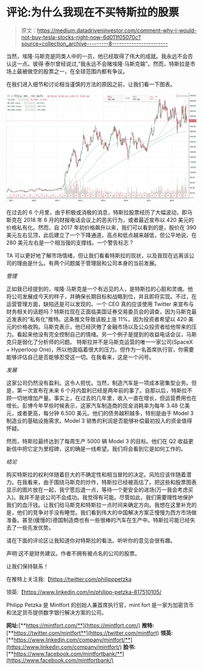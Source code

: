 # 评论:为什么我现在不买特斯拉的股票

> 原文：<https://medium.datadriveninvestor.com/comment-why-i-would-not-buy-tesla-stocks-right-now-6d011f05070c?source=collection_archive---------8----------------------->

当然，埃隆·马斯克是同类人中的一员，他已经取得了伟大的成就。我永远不会否认这一点。彼得·泰尔曾经说过,“我永远不会赌埃隆·马斯克输”。然而，特斯拉是市场上最被做空的股票之一，在全球范围内都有争议。

在我们进入细节和讨论相当谨慎的方法的原因之前，让我们看一下图表。

![](img/ec23e13afcc3e425393f1f7c185a8a54.png)

在过去的 6 个月里，由于积极或消极的消息，特斯拉股票经历了大幅波动，即马斯克在 2018 年 6 月的财报电话会议上的恶劣行为，或者最近宣布以 420 美元的价格私有化。然而，自 2017 年初价格飙升以来，我们可以看到的是，股价在 390 美元左右见顶，此后建立了一个下降通道，高点和低点越来越低，但公平地说，在 280 美元左右是一个相当强的支撑线。一个警告标志？

TA 可以更好地了解市场情绪，但让我们看看特斯拉的现状，以及我现在远离该公司的理由是什么。有两个问题属于管理层和公司本身的当前发展。

*管理*

正如我已经提到的，埃隆·马斯克是一个有远见的人，是特斯拉的心脏和灵魂。他将公司发展成今天的样子，并确保长期目标和战略到位，并且即将实现。不过，在运营管理方面，缺陷还是可以发现的。一个 CEO 真的应该使用 Twitter 来宣布与财务相关的话题吗？特斯拉现在正面临美国证券交易委员会的调查，因为马斯克最近发表的“私有化”推特。这条推文导致该股上涨 11%，因为投资者希望以 420 美元的价格收购。马斯克表示，他已经厌倦了金融市场以及公众投资者给他带来的压力。看起来他没有完全控制自己的情绪。另一个例子是提到的收益电话会议，马斯克只是弱化了分析师的问题。
特斯拉并不是马斯克运营的唯一一家公司(SpaceX + Hyperloop One)，所以他面临着很大的压力。但作为一名首席执行官，你需要能够评估自己是否能够忍受这一切。在我看来，这是一个问号。

*发展*

这家公司仍然没有盈利。这令人担忧。当然，制造汽车是一项成本密集型业务。但是，第一次宣布在未来 6 个月内盈利已经是两年前的事了。自那以后，特斯拉不顾一切地增加产量。事实上，在过去的几年里，收入一直在增长，但运营费用也在增长。彭博今年早些时候表示，这家汽车制造商的现金消耗率为每年 3.48 亿美元，或者更高，每分钟 6.500 美元。他们的债务越积越多，特别是由于 Model 3 制造业的基础设施需求。Model 3 销售的利润是否能够补偿最初投入的资金值得怀疑。

然而，特斯拉最终达到了每周生产 5000 辆 Model 3 的目标。他们在 Q2 收益更新信中把它定为里程碑，这的确是一线希望。我们将会看到它是如何工作的。

*结论*

购买特斯拉的权利伴随着巨大的不确定性和相当冒险的决定。风险应该伴随着潜力。在我看来，由于围绕马斯克的炒作，特斯拉已经被高估了。把这些和股票图表显示的图片放在一起，我宁愿后退一点，等待一个更安全的进场(万一我会考虑买入)。我并不是说公司不会成功。我觉得有可能。尽管如此，我们需要理性地保护我们的血汗钱。让我们给马斯克和特斯拉一点时间来确定方向。我想在这里补充的是，他们的竞争对手没有睡觉。我们看到伟大的中国解决方案正慢慢为西方市场做准备。甚至(缓慢的)德国制造商也有一些很棒的汽车在生产中。特斯拉可能已经失去了一些先发优势。

请在下面的评论区让我知道你对特斯拉的看法。听听你的意见会很有趣。

声明:这不是财务建议。作者不拥有被点名的公司的股票。

让我们保持联系！

在推特上关注我:【https://twitter.com/philipppetzka 

领英:【https://www.linkedin.com/in/philipp-petzka-817510105/ 

Philipp Petzka 是 Mintfort 的创始人兼首席执行官，mint fort 是一家为加密货币和法定货币提供数字银行解决方案的公司。

**网址:**[**https://mintfort.com/**](https://mintfort.com/) **推特:**[**https://twitter.com/mintfort**](https://twitter.com/mintfort) **领英:**[**https://www.linkedin.com/company/mintfort/**](https://www.linkedin.com/company/mintfort/) **脸书:**[**https://www.facebook.com/mintfortbank/**](https://www.facebook.com/mintfortbank/)